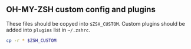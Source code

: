 ## OH-MY-ZSH custom config and plugins

These files should be copyed into `$ZSH_CUSTOM`.
Custom plugins should be added into `plugins` list in `~/.zshrc`.

```sh
cp -r * $ZSH_CUSTOM
```

